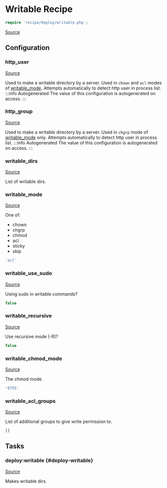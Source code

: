 <!-- DO NOT EDIT THIS FILE! -->
<!-- Instead edit recipe/deploy/writable.php -->
<!-- Then run bin/docgen -->

# Writable Recipe

```php
require 'recipe/deploy/writable.php';
```

[Source](/recipe/deploy/writable.php)


## Configuration
### http_user
[Source](https://github.com/deployphp/deployer/blob/master/recipe/deploy/writable.php#L9)

Used to make a writable directory by a server.
Used in `chown` and `acl` modes of [writable_mode](/docs/recipe/deploy/writable.md#writable_mode).
Attempts automatically to detect http user in process list.
:::info Autogenerated
The value of this configuration is autogenerated on access.
:::




### http_group
[Source](https://github.com/deployphp/deployer/blob/master/recipe/deploy/writable.php#L26)

Used to make a writable directory by a server.
Used in `chgrp` mode of [writable_mode](/docs/recipe/deploy/writable.md#writable_mode) only.
Attempts automatically to detect http user in process list.
:::info Autogenerated
The value of this configuration is autogenerated on access.
:::




### writable_dirs
[Source](https://github.com/deployphp/deployer/blob/master/recipe/deploy/writable.php#L41)

List of writable dirs.



### writable_mode
[Source](https://github.com/deployphp/deployer/blob/master/recipe/deploy/writable.php#L50)

One of:
- chown
- chgrp
- chmod
- acl
- sticky
- skip

```php title="Default value"
'acl'
```


### writable_use_sudo
[Source](https://github.com/deployphp/deployer/blob/master/recipe/deploy/writable.php#L53)

Using sudo in writable commands?

```php title="Default value"
false
```


### writable_recursive
[Source](https://github.com/deployphp/deployer/blob/master/recipe/deploy/writable.php#L56)

Use recursive mode (-R)?

```php title="Default value"
false
```


### writable_chmod_mode
[Source](https://github.com/deployphp/deployer/blob/master/recipe/deploy/writable.php#L59)

The chmod mode.

```php title="Default value"
'0755'
```


### writable_acl_groups
[Source](https://github.com/deployphp/deployer/blob/master/recipe/deploy/writable.php#L62)

List of additional groups to give write permission to.

```php title="Default value"
[]
```


## Tasks

### deploy\:writable {#deploy-writable}
[Source](https://github.com/deployphp/deployer/blob/master/recipe/deploy/writable.php#L65)

Makes writable dirs.




